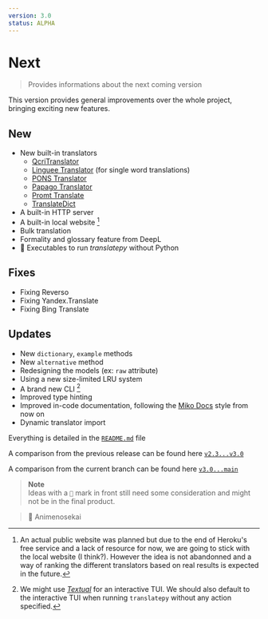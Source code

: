 ```yaml
---
version: 3.0
status: ALPHA
---
```


# Next

> Provides informations about the next coming version

This version provides general improvements over the whole project, bringing exciting new features.

## New

- New built-in translators
  - [QcriTranslator](https://mt.qcri.org/api)
  - [Linguee Translator](https://www.linguee.com) (for single word translations)
  - [PONS Translator](https://en.pons.com/text-translation)
  - [Papago Translator](https://papago.naver.com)
  - [Promt Translate](https://www.online-translator.com/translation)
  - [TranslateDict](https://github.com/Animenosekai/translate/issues/28)
- A built-in HTTP server
- A built-in local website [^2]
- Bulk translation
- Formality and glossary feature from DeepL
- 🧃 Executables to run *translatepy* without Python

<!-- Reverso
Translate.com -->

## Fixes

- Fixing Reverso
- Fixing Yandex.Translate
- Fixing Bing Translate
<!-- - Fixing Google Translate -->

## Updates

- New `dictionary`, `example` methods
- New `alternative` method
- Redesigning the models (ex: `raw` attribute)
- Using a new size-limited LRU system
- A brand new CLI [^1]
- Improved type hinting
- Improved in-code documentation, following the [Miko Docs](https://github.com/Animenosekai/miko) style from now on
- Dynamic translator import

Everything is detailed in the [`README.md`](./README.md) file

A comparison from the previous release can be found here [`v2.3...v3.0`](https://github.com/Animenosekai/nasse/compare/v2.3...v3.0)

A comparison from the current branch can be found here [`v3.0...main`](https://github.com/Animenosekai/nasse/compare/v3.0...main)

[^1]: We might use [*Textual*](https://github.com/Textualize/textual) for an interactive TUI. We should also default to the interactive TUI when running `translatepy` without any action specified.

[^2]: An actual public website was planned but due to the end of Heroku's free service and a lack of resource for now, we are going to stick with the local website (I think?). However the idea is not abandonned and a way of ranking the different translators based on real results is expected in the future.

> **Note**  
> Ideas with a `🧃` mark in front still need some consideration and might not be in the final product.

> 🍡 Animenosekai
